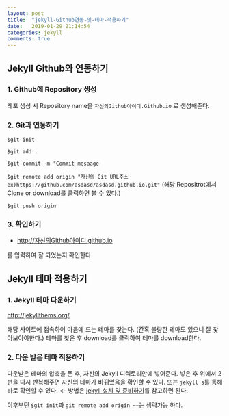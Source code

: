 ```yaml
---
layout: post
title:  "jekyll-Github연동-및-테마-적용하기"
date:   2019-01-29 21:14:54
categories: jekyll
comments: true
---
```


## Jekyll Github와 연동하기

### 1. Github에 Repository 생성

레포 생성 시 Repository name을 `자신의Github아이디.Github.io` 로 생성해준다.

### 2. Git과 연동하기

`$git init`

`$git add .`

`$git commit -m "Commit mesaage`

`$git remote add origin "자신의 Git URL주소 ex)https://github.com/asdasd/asdasd.github.io.git"` (해당 Repositrot에서 Clone or download를 클릭하면 볼 수 있다.)

`$git push origin`

### 3. 확인하기

* http://자신의Github아이디.github.io

를 입력하여 잘 되었는지 확인한다.

## Jekyll 테마 적용하기

### 1. Jekyll 테마 다운하기

http://jekyllthems.org/

해당 사이트에 접속하여 마음에 드는 테마를 찾는다. (간혹 불량한 테마도 있으니 잘 찾아보아야한다.)
테마를 찾은 후 download를 클릭하여 테마를 download한다.

### 2. 다운 받은 테마 적용하기

다운받은 테마의 압축을 푼 후, 자신의 Jekyll 디렉토리안에 넣어준다.
넣은 후 위에서 2번을 다시 반복해주면 자신의 테마가 바뀌었음을 확인할 수 있다.
또는 `jekyll s`를 통해 바로 확인할 수 있다. <- 방법은 [jekyll 설치 및 준비하기](https://chogyujin.github.io/2019/01/28/jekyll-%EC%84%A4%EC%B9%98-%EB%B0%8F-%EC%A4%80%EB%B9%84%ED%95%98%EA%B8%B0/)를 참고하면 된다.

이후부턴 `$git init`과 `git remote add origin ~~`는 생략가능 하다.

